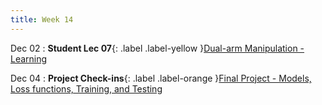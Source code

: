 ```yaml
---
title: Week 14
---
```


Dec 02
: **Student Lec 07**{: .label .label-yellow }[Dual-arm Manipulation - Learning](/CSCI5980-F24-DeepRob/slides/G7_Student_Lecture_07.pdf)


Dec 04
: **Project Check-ins**{: .label .label-orange }[Final Project - Models, Loss functions, Training, and Testing]()